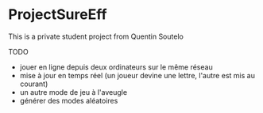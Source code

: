 # ProjectSureEff
 This is a private student project
 from
 Quentin Soutelo

TODO
- jouer en ligne depuis deux ordinateurs sur le même réseau
- mise à jour en temps réel (un joueur devine une lettre, l'autre est mis au courant)
- un autre mode de jeu à l'aveugle
- générer des modes aléatoires
